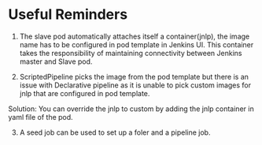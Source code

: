 # Useful Reminders

1. The slave pod automatically attaches itself a container(jnlp), the image name has to be configured in pod template in Jenkins UI. This container takes the responsibility of maintaining connectivity between Jenkins master and Slave pod.

2. ScriptedPipeline picks the image from the pod template but there is an issue with Declarative pipeline as it is unable to pick custom images for jnlp that are configured in pod template. 

Solution: You can override the jnlp to custom by adding the jnlp container in yaml file of the pod.

3. A seed job can be used to set up a foler and a pipeline job.